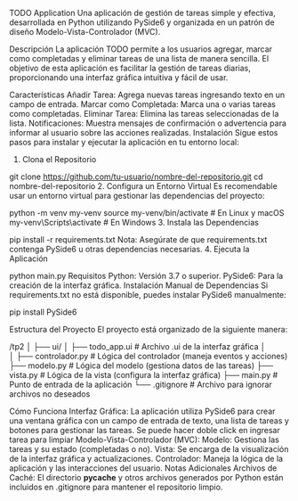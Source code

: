 TODO Application
Una aplicación de gestión de tareas simple y efectiva, desarrollada en Python utilizando PySide6 y organizada en un patrón de diseño Modelo-Vista-Controlador (MVC).

Descripción
La aplicación TODO permite a los usuarios agregar, marcar como completadas y eliminar tareas de una lista de manera sencilla. El objetivo de esta aplicación es facilitar la gestión de tareas diarias, proporcionando una interfaz gráfica intuitiva y fácil de usar.

Características
Añadir Tarea: Agrega nuevas tareas ingresando texto en un campo de entrada.
Marcar como Completada: Marca una o varias tareas como completadas.
Eliminar Tarea: Elimina las tareas seleccionadas de la lista.
Notificaciones: Muestra mensajes de confirmación o advertencia para informar al usuario sobre las acciones realizadas.
Instalación
Sigue estos pasos para instalar y ejecutar la aplicación en tu entorno local:

1. Clona el Repositorio

git clone https://github.com/tu-usuario/nombre-del-repositorio.git
cd nombre-del-repositorio
2. Configura un Entorno Virtual
Es recomendable usar un entorno virtual para gestionar las dependencias del proyecto:


python -m venv my-venv
source my-venv/bin/activate  # En Linux y macOS
my-venv\Scripts\activate      # En Windows
3. Instala las Dependencias

pip install -r requirements.txt
Nota: Asegúrate de que requirements.txt contenga PySide6 u otras dependencias necesarias.
4. Ejecuta la Aplicación

python main.py
Requisitos
Python: Versión 3.7 o superior.
PySide6: Para la creación de la interfaz gráfica.
Instalación Manual de Dependencias
Si requirements.txt no está disponible, puedes instalar PySide6 manualmente:


pip install PySide6

Estructura del Proyecto
El proyecto está organizado de la siguiente manera:



/tp2
│
├── ui/
│   ├── todo_app.ui         # Archivo .ui de la interfaz gráfica
│  
│
├── controlador.py          # Lógica del controlador (maneja eventos y acciones)
├── modelo.py               # Lógica del modelo (gestiona datos de las tareas)
├── vista.py                # Lógica de la vista (configura la interfaz gráfica)
├── main.py                 # Punto de entrada de la aplicación
└── .gitignore              # Archivo para ignorar archivos no deseados

Cómo Funciona
Interfaz Gráfica: La aplicación utiliza PySide6 para crear una ventana gráfica con un campo de entrada de texto, una lista de tareas y botones para gestionar las tareas. Se puede hacer doble click en ingresar tarea para limpiar 
Modelo-Vista-Controlador (MVC):
Modelo: Gestiona las tareas y su estado (completadas o no).
Vista: Se encarga de la visualización de la interfaz gráfica y actualizaciones.
Controlador: Maneja la lógica de la aplicación y las interacciones del usuario.
Notas Adicionales
Archivos de Caché: El directorio __pycache__ y otros archivos generados por Python están incluidos en .gitignore para mantener el repositorio limpio.

